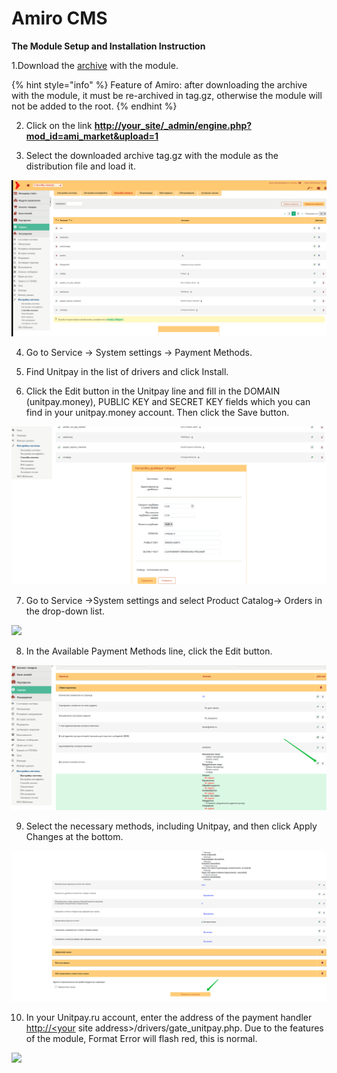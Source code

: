 # Amiro CMS

**The Module Setup and Installation Instruction**

1.Download the [archive](https://github.com/unitpay/amiro-module/archive/master.zip) with the module.

{% hint style="info" %}
Feature of Amiro: after downloading the archive with the module, it must be re-archived in tag.gz, otherwise the module will not be added to the root.
{% endhint %}

2. Click on the link [**http://your\_site/\_admin/engine.php?mod\_id=ami\_market&upload=1**](http://xn--_-7sbbf2b7bj7b/_admin/engine.php?mod_id=ami_market&upload=1)

3. Select the downloaded archive tag.gz with the module as the distribution file and load it.

![](../../.gitbook/assets/am1%20%281%29.png)

4. Go to Service -&gt; System settings -&gt; Payment Methods.

5. Find Unitpay in the list of drivers and click Install.

6. Click the Edit button in the Unitpay line and fill in the DOMAIN \(unitpay.money\), PUBLIC KEY and SECRET KEY fields which you can find in your unitpay.money account. Then click the Save button.

![](../../.gitbook/assets/am2%20%281%29.png)

7. Go to Service -&gt;System settings and select Product Catalog-&gt; Orders in the drop-down list.

![](../../.gitbook/assets/0%20%2811%29.png)

8. In the Available Payment Methods line, click the Edit button.

![](../../.gitbook/assets/am3%20%281%29.png)

9. Select the necessary methods, including Unitpay, and then click Apply Changes at the bottom.

![](../../.gitbook/assets/am4%20%281%29.png)

10. In your Unitpay.ru account, enter the address of the payment handler [http://&lt;your](http://<your) site address&gt;/drivers/gate\_unitpay.php. Due to the features of the module, Format Error will flash red, this is normal.

![](../../.gitbook/assets/1%20%288%29.png)

